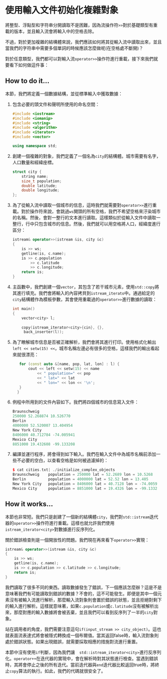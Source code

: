 # 使用輸入文件初始化複雜對象

將整型、浮點型和字符串分開讀取不是困難，因為流操作符`>>`對於基礎類型有重載的版本，並且輸入流會將輸入中的空格去除。

不過，對於更加複雜的結構體來說，我們應該如何將其從輸入流中讀取出來，並且當我們的字符串中需要多個單詞的時候應該怎麼做呢(在空格處不斷開)？

對於任意類型，我們都可以對輸入流`operator>>`操作符進行重載，接下來我們就要看下如何做這件事：

## How to do it...

本節，我們將定義一個數據結構，並從標準輸入中獲取數據：

1. 包含必要的頭文件和聲明所使用的命名空間：

   ```c++
   #include <iostream>
   #include <iomanip>
   #include <string>
   #include <algorithm>
   #include <iterator>
   #include <vector>
   
   using namespace std; 
   ```

2. 創建一個複雜的對象，我們定義了一個名為`city`的結構體。城市需要有名字，人口數量和經緯座標。

   ```c++
   struct city {
       string name;
       size_t population;
       double latitude;
       double longitude;
   };
   ```

3. 為了從輸入流中讀取一個城市的信息，這時我們就需要對`operator>>`進行重載。對於操作符來說，會跳過`ws`開頭的所有空格，我們不希望空格來汙染城市的名稱。然後，會對一整行的文本進行讀取。這樣類似於從輸入文件中讀取一整行，行中只包含城市的信息。然後，我們就可以用空格將人口，經緯度進行區分：

   ```c++
   istream& operator>>(istream &is, city &c)
   {
       is >> ws;
       getline(is, c.name);
       is >> c.population
           >> c.latitude
           >> c.longitude;
       return is;
   }
   ```

4. 主函數中，我們創建一個`vector`，其包含了若干城市元素，使用`std::copy`將其進行填充。我們會將輸入的內容拷貝到`istream_iterato`中。通過給定的`city`結構體作為模板參數，其會使用重載過的`operator>>`進行數據的讀取：

   ```c++
   int main()
   {
       vector<city> l;
       
       copy(istream_iterator<city>{cin}, {},
       	back_inserter(l)); 
   ```

5. 為了瞭解城市信息是否被正確解析，我們會將其進行打印。使用格式化輸出`left << setw(15) <<`，城市名稱左邊必有很多的空格，這樣我們的輸出看起來就很漂亮：

    ```c++
       for (const auto &[name, pop, lat, lon] : l) {
           cout << left << setw(15) << name
               << " population=" << pop
               << " lat=" << lat
               << " lon=" << lon << '\n';
       }
      }
    ```

6. 例程中所用到的文件內容如下。我們將四個城市的信息寫入文件：

   ```c++
   Braunschweig
   250000 52.268874 10.526770
   Berlin
   4000000 52.520007 13.404954
   New York City
   8406000 40.712784 -74.005941
   Mexico City
   8851000 19.432608 -99.133208
   ```

7. 編譯並運行程序，將會得到如下輸入。我們在輸入文件中為城市名稱前添加一些不必要的空白，以查看空格是如何被過濾掉的：

   ```c++
   $ cat cities.txt| ./initialize_complex_objects
   Braunschweig    population = 250000 lat = 52.2689 lon = 10.5268
   Berlin          population = 4000000 lat = 52.52 lon = 13.405
   New York City   population = 8406000 lat = 40.7128 lon = -74.0059
   Mexico City     population = 8851000 lat = 19.4326 lon = -99.1332
   ```

## How it works...

本節也非常短。我們只是創建了一個新的結構體`city`，我們對`std::istream`迭代器的`operator>>`操作符進行重載。這樣也就允許我們使用`istream_iterator<city>`對數據進行反序列化。

關於錯誤檢查則是一個開放性的問題。我們現在再來看下`operator>>`實現：

```c++
istream& operator>>(istream &is, city &c)
{
    is >> ws;
    getline(is, c.name);
    is >> c.population >> c.latitude >> c.longitude;
    return is;
}
```

我們讀取了很多不同的東西。讀取數據發生了錯誤，下一個應該怎麼辦？這是不是意味著我們有可能讀取到錯誤的數據？不會的，這不可能發生。即便是其中一個元素沒有被輸入流進行解析，那麼輸入流對象則會置於錯誤的狀態，並且拒絕對剩下的輸入進行解析。這樣就意味著，如果`c.population`或`c.latitude`沒有被解析出來，那麼對應的輸入數據將會被丟棄，並且我們可以看到反序列了一半的`city`對象。

站在調用者的角度，我們需要注意這句`if(input_stream >> city_object)`。這也就表面流表達式將會被隱式轉換成一個布爾值。當其返回false時，輸入流對象則處於錯誤狀態。如果出現錯誤，就需要採取相應的措施對流進行重置。

本節中沒有使用`if`判斷，因為我們讓`  std::istream_iterator<city>`進行反序列化。`operator++`在迭代器的實現中，會在解析時對其狀態進行檢查。當遇到錯誤時，其將會停止之後的所有迭代。當前迭代器與`end`迭代器比較返回true時，將終止`copy`算法的執行。如此，我們的代碼就很安全了。